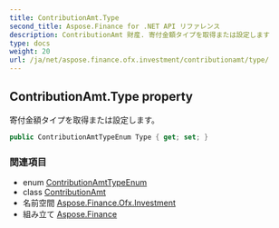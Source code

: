 ```yaml
---
title: ContributionAmt.Type
second_title: Aspose.Finance for .NET API リファレンス
description: ContributionAmt 財産. 寄付金額タイプを取得または設定します
type: docs
weight: 20
url: /ja/net/aspose.finance.ofx.investment/contributionamt/type/
---
```

## ContributionAmt.Type property

寄付金額タイプを取得または設定します。

```csharp
public ContributionAmtTypeEnum Type { get; set; }
```

### 関連項目

* enum [ContributionAmtTypeEnum](../../contributionamttypeenum/)
* class [ContributionAmt](../)
* 名前空間 [Aspose.Finance.Ofx.Investment](../../contributionamt/)
* 組み立て [Aspose.Finance](../../../)


